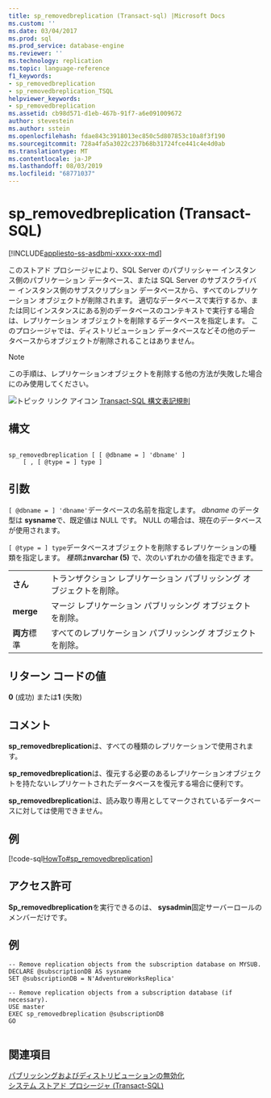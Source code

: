 ```yaml
---
title: sp_removedbreplication (Transact-sql) |Microsoft Docs
ms.custom: ''
ms.date: 03/04/2017
ms.prod: sql
ms.prod_service: database-engine
ms.reviewer: ''
ms.technology: replication
ms.topic: language-reference
f1_keywords:
- sp_removedbreplication
- sp_removedbreplication_TSQL
helpviewer_keywords:
- sp_removedbreplication
ms.assetid: cb98d571-d1eb-467b-91f7-a6e091009672
author: stevestein
ms.author: sstein
ms.openlocfilehash: fdae843c3918013ec850c5d807853c10a8f3f190
ms.sourcegitcommit: 728a4fa5a3022c237b68b31724fce441c4e4d0ab
ms.translationtype: MT
ms.contentlocale: ja-JP
ms.lasthandoff: 08/03/2019
ms.locfileid: "68771037"
---
```

# <a name="spremovedbreplication-transact-sql"></a>sp_removedbreplication (Transact-SQL)
[!INCLUDE[appliesto-ss-asdbmi-xxxx-xxx-md](../../includes/appliesto-ss-asdbmi-xxxx-xxx-md.md)]

  このストアド プロシージャにより、SQL Server のパブリッシャー インスタンス側のパブリケーション データベース、または SQL Server のサブスクライバー インスタンス側のサブスクリプション データベースから、すべてのレプリケーション オブジェクトが削除されます。 適切なデータベースで実行するか、または同じインスタンスにある別のデータベースのコンテキストで実行する場合は、レプリケーション オブジェクトを削除するデータベースを指定します。 このプロシージャでは、ディストリビューション データベースなどその他のデータベースからオブジェクトが削除されることはありません。  
  
> [!NOTE]  
>  この手順は、レプリケーションオブジェクトを削除する他の方法が失敗した場合にのみ使用してください。  
  
 ![トピック リンク アイコン](../../database-engine/configure-windows/media/topic-link.gif "トピック リンク アイコン") [Transact-SQL 構文表記規則](../../t-sql/language-elements/transact-sql-syntax-conventions-transact-sql.md)  
  
## <a name="syntax"></a>構文  
  
```  
  
sp_removedbreplication [ [ @dbname = ] 'dbname' ]  
    [ , [ @type = ] type ]   
```  
  
## <a name="arguments"></a>引数  
`[ @dbname = ] 'dbname'`データベースの名前を指定します。 *dbname* のデータ型は **sysname**で、既定値は NULL です。 NULL の場合は、現在のデータベースが使用されます。  
  
`[ @type = ] type`データベースオブジェクトを削除するレプリケーションの種類を指定します。 *種類*は**nvarchar (5)** で、次のいずれかの値を指定できます。  
  
|||  
|-|-|  
|**さん**|トランザクション レプリケーション パブリッシング オブジェクトを削除。|  
|**merge**|マージ レプリケーション パブリッシング オブジェクトを削除。|  
|**両方**標準|すべてのレプリケーション パブリッシング オブジェクトを削除。|  
  
## <a name="return-code-values"></a>リターン コードの値  
 **0** (成功) または**1** (失敗)  
  
## <a name="remarks"></a>コメント  
 **sp_removedbreplication**は、すべての種類のレプリケーションで使用されます。  
  
 **sp_removedbreplication**は、復元する必要のあるレプリケーションオブジェクトを持たないレプリケートされたデータベースを復元する場合に便利です。  
  
 **sp_removedbreplication**は、読み取り専用としてマークされているデータベースに対しては使用できません。  
  
## <a name="example"></a>例  
 [!code-sql[HowTo#sp_removedbreplication](../../relational-databases/replication/codesnippet/tsql/sp-removedbreplication-t_1.sql)]  
  
## <a name="permissions"></a>アクセス許可  
 **Sp_removedbreplication**を実行できるのは、 **sysadmin**固定サーバーロールのメンバーだけです。  
  
## <a name="example"></a>例  
  
```  
-- Remove replication objects from the subscription database on MYSUB.  
DECLARE @subscriptionDB AS sysname  
SET @subscriptionDB = N'AdventureWorksReplica'  
  
-- Remove replication objects from a subscription database (if necessary).  
USE master  
EXEC sp_removedbreplication @subscriptionDB  
GO  
  
```  
  
## <a name="see-also"></a>関連項目  
 [パブリッシングおよびディストリビューションの無効化](../../relational-databases/replication/disable-publishing-and-distribution.md)   
 [システム ストアド プロシージャ &#40;Transact-SQL&#41;](../../relational-databases/system-stored-procedures/system-stored-procedures-transact-sql.md)  
  
  
